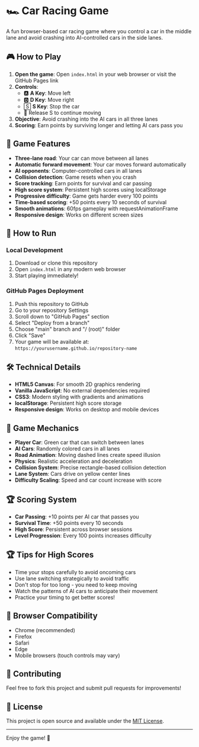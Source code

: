 # 🏎️ Car Racing Game

A fun browser-based car racing game where you control a car in the middle lane and avoid crashing into AI-controlled cars in the side lanes.

## 🎮 How to Play

1. **Open the game**: Open `index.html` in your web browser or visit the GitHub Pages link
2. **Controls**: 
   - 🅰️ **A Key**: Move left
   - 🅳 **D Key**: Move right
   - 🅂 **S Key**: Stop the car
   - 🔄 Release S to continue moving
3. **Objective**: Avoid crashing into the AI cars in all three lanes
4. **Scoring**: Earn points by surviving longer and letting AI cars pass you

## 🎯 Game Features

- **Three-lane road**: Your car can move between all lanes
- **Automatic forward movement**: Your car moves forward automatically
- **AI opponents**: Computer-controlled cars in all lanes
- **Collision detection**: Game resets when you crash
- **Score tracking**: Earn points for survival and car passing
- **High score system**: Persistent high scores using localStorage
- **Progressive difficulty**: Game gets harder every 100 points
- **Time-based scoring**: +50 points every 10 seconds of survival
- **Smooth animations**: 60fps gameplay with requestAnimationFrame
- **Responsive design**: Works on different screen sizes

## 🚀 How to Run

### Local Development
1. Download or clone this repository
2. Open `index.html` in any modern web browser
3. Start playing immediately!

### GitHub Pages Deployment
1. Push this repository to GitHub
2. Go to your repository Settings
3. Scroll down to "GitHub Pages" section
4. Select "Deploy from a branch"
5. Choose "main" branch and "/ (root)" folder
6. Click "Save"
7. Your game will be available at: `https://yourusername.github.io/repository-name`

## 🛠️ Technical Details

- **HTML5 Canvas**: For smooth 2D graphics rendering
- **Vanilla JavaScript**: No external dependencies required
- **CSS3**: Modern styling with gradients and animations
- **localStorage**: Persistent high score storage
- **Responsive design**: Works on desktop and mobile devices

## 🎨 Game Mechanics

- **Player Car**: Green car that can switch between lanes
- **AI Cars**: Randomly colored cars in all lanes
- **Road Animation**: Moving dashed lines create speed illusion
- **Physics**: Realistic acceleration and deceleration
- **Collision System**: Precise rectangle-based collision detection
- **Lane System**: Cars drive on yellow center lines
- **Difficulty Scaling**: Speed and car count increase with score

## 🏆 Scoring System

- **Car Passing**: +10 points per AI car that passes you
- **Survival Time**: +50 points every 10 seconds
- **High Score**: Persistent across browser sessions
- **Level Progression**: Every 100 points increases difficulty

## 🏆 Tips for High Scores

- Time your stops carefully to avoid oncoming cars
- Use lane switching strategically to avoid traffic
- Don't stop for too long - you need to keep moving
- Watch the patterns of AI cars to anticipate their movement
- Practice your timing to get better scores!

## 📱 Browser Compatibility

- Chrome (recommended)
- Firefox
- Safari
- Edge
- Mobile browsers (touch controls may vary)

## 🤝 Contributing

Feel free to fork this project and submit pull requests for improvements!

## 📄 License

This project is open source and available under the [MIT License](LICENSE).

---

Enjoy the game! 🏁 